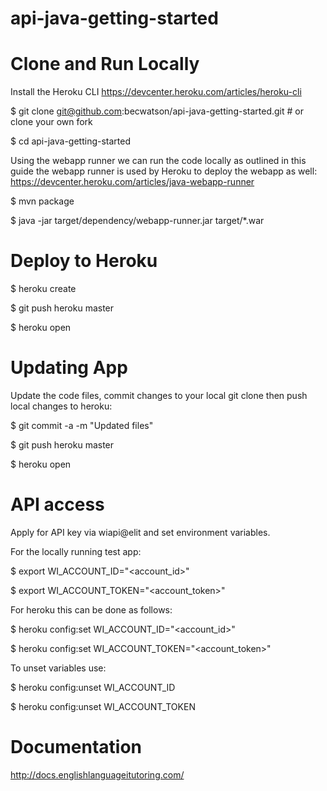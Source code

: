 # api-java-getting-started

# Clone and Run Locally 

Install the Heroku CLI
https://devcenter.heroku.com/articles/heroku-cli

$ git clone git@github.com:becwatson/api-java-getting-started.git # or clone your own fork

$ cd api-java-getting-started

Using the webapp runner we can run the code locally as outlined in this guide the webapp runner is
used by Heroku to deploy the webapp as well:
https://devcenter.heroku.com/articles/java-webapp-runner

$ mvn package

$ java -jar target/dependency/webapp-runner.jar target/*.war

# Deploy to Heroku

$ heroku create

$ git push heroku master

$ heroku open

# Updating App

Update the code files, commit changes to your local git clone then push local changes to heroku:

$ git commit -a -m "Updated files"

$ git push heroku master

$ heroku open


# API access

Apply for API key via wiapi@elit and set environment variables.


For the locally running test app:

$ export WI_ACCOUNT_ID="<account_id>"

$ export WI_ACCOUNT_TOKEN="<account_token>"


For heroku this can be done as follows:

$ heroku config:set WI_ACCOUNT_ID="<account_id>"

$ heroku config:set WI_ACCOUNT_TOKEN="<account_token>"

To unset variables use:

$ heroku config:unset WI_ACCOUNT_ID

$ heroku config:unset WI_ACCOUNT_TOKEN

# Documentation

http://docs.englishlanguageitutoring.com/

